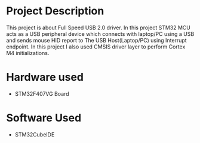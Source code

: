 # Project Description
This project is about Full Speed USB 2.0 driver. In this project STM32 MCU acts as a USB peripheral device which connects with laptop/PC using a USB and sends mouse HID report to The USB Host(Laptop/PC) using Interrupt endpoint.
In this project I also used CMSIS driver layer to perform Cortex M4 initializations.

# Hardware used
  * STM32F407VG Board
# Software Used
  * STM32CubeIDE
